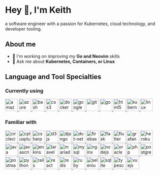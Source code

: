 # Hey :wave:, I'm Keith

a software engineer with a passion for Kubernetes, cloud technology, and developer tooling.

## About me

- 🌱 I'm working on improving my **Go and Neovim** skills
- 💬 Ask me about **Kubernetes, Containers, or Linux**

## Language and Tool Specialties

### Currently using

<p align="left">
  <a href="https://aws.amazon.com" target="_blank" rel="noreferrer">
    <img alt="amazonwebservices" width="40" height="40"
      src="https://cdn.jsdelivr.net/gh/devicons/devicon@latest/icons/amazonwebservices/amazonwebservices-original-wordmark.svg"/>
  </a>
  <a href="https://azure.microsoft.com/en-in/" target="_blank" rel="noreferrer">
    <img alt="azure" width="40" height="40"
      src="https://cdn.jsdelivr.net/gh/devicons/devicon@latest/icons/azure/azure-original.svg"/>
  </a>
  <a href="https://www.gnu.org/software/bash/" target="_blank" rel="noreferrer">
    <img alt="bash" width="40" height="40"
      src="https://cdn.jsdelivr.net/gh/devicons/devicon@latest/icons/bash/bash-original.svg"/>
  </a>
  <a href="https://www.w3schools.com/css/" target="_blank" rel="noreferrer">
    <img alt="css3" width="40" height="40"
      src="https://cdn.jsdelivr.net/gh/devicons/devicon@latest/icons/css3/css3-original.svg"/>
  </a>
  <a href="https://www.docker.com/" target="_blank" rel="noreferrer">
    <img alt="docker" width="40" height="40"
      src="https://cdn.jsdelivr.net/gh/devicons/devicon@latest/icons/docker/docker-original.svg"/>
  </a>
  <a href="https://cloud.google.com" target="_blank" rel="noreferrer">
    <img alt="googlecloud" width="40" height="40"
      src="https://cdn.jsdelivr.net/gh/devicons/devicon@latest/icons/googlecloud/googlecloud-original.svg"/>
  </a>
  <a href="https://git-scm.com/" target="_blank" rel="noreferrer">
    <img alt="git" width="40" height="40"
      src="https://cdn.jsdelivr.net/gh/devicons/devicon@latest/icons/git/git-original.svg"/>
  </a>
  <a href="https://golang.org" target="_blank" rel="noreferrer">
    <img alt="go" width="40" height="40"
      src="https://cdn.jsdelivr.net/gh/devicons/devicon@latest/icons/go/go-original.svg"/>
  </a>
  <a href="https://www.w3.org/html/" target="_blank" rel="noreferrer">
    <img alt="html5" width="40" height="40"
      src="https://cdn.jsdelivr.net/gh/devicons/devicon@latest/icons/html5/html5-original.svg"/>
  </a>
  <a href="https://kubernetes.io" target="_blank" rel="noreferrer">
    <img alt="kubernetes" width="40" height="40"
      src="https://cdn.jsdelivr.net/gh/devicons/devicon@latest/icons/kubernetes/kubernetes-original.svg"/>
  </a>
  <a href="https://www.linux.org/" target="_blank" rel="noreferrer">
    <img alt="linux" width="40" height="40"
      src="https://cdn.jsdelivr.net/gh/devicons/devicon@latest/icons/linux/linux-original.svg"/>
  </a>
</p>

### Familiar with

<p align="left">
  <a href="https://circleci.com" target="_blank" rel="noreferrer">
    <img alt="circleci" width="40" height="40"
      src="https://cdn.jsdelivr.net/gh/devicons/devicon@latest/icons/circleci/circleci-plain.svg"/>
  </a>
  <a href="https://www.w3schools.com/cpp/" target="_blank" rel="noreferrer">
    <img alt="cplusplus" width="40" height="40"
      src="https://cdn.jsdelivr.net/gh/devicons/devicon@latest/icons/cplusplus/cplusplus-original.svg"/>
  </a>
  <a href="https://www.w3schools.com/cs/" target="_blank" rel="noreferrer">
    <img alt="csharp" width="40" height="40"
      src="https://cdn.jsdelivr.net/gh/devicons/devicon@latest/icons/csharp/csharp-original.svg"/>
  </a>
  <a href="https://d3js.org/" target="_blank" rel="noreferrer">
    <img alt="d3js" width="40" height="40"
      src="https://cdn.jsdelivr.net/gh/devicons/devicon@latest/icons/d3js/d3js-original.svg"/>
  </a>
  <a href="https://www.djangoproject.com/" target="_blank" rel="noreferrer">
    <img alt="django" width="40" height="40"
      src="https://cdn.jsdelivr.net/gh/devicons/devicon@latest/icons/django/django-plain.svg"/>
  </a>
  <a href="https://dotnet.microsoft.com/" target="_blank" rel="noreferrer">
    <img alt="dot-net" width="40" height="40"
      src="https://cdn.jsdelivr.net/gh/devicons/devicon@latest/icons/dot-net/dot-net-original.svg"/>
  </a>
  <a href="https://firebase.google.com/" target="_blank" rel="noreferrer">
    <img alt="firebase" width="40" height="40"
      src="https://cdn.jsdelivr.net/gh/devicons/devicon@latest/icons/firebase/firebase-original.svg"/>
  </a>
  <a href="https://flask.palletsprojects.com/" target="_blank" rel="noreferrer">
    <img alt="flask" width="40" height="40"
      src="https://cdn.jsdelivr.net/gh/devicons/devicon@latest/icons/flask/flask-original.svg"/>
  </a>
  <a href="https://flutter.dev" target="_blank" rel="noreferrer">
    <img alt="flutter" width="40" height="40"
      src="https://cdn.jsdelivr.net/gh/devicons/devicon@latest/icons/flutter/flutter-original.svg"/>
  </a>
  <a href="https://grafana.com" target="_blank" rel="noreferrer">
    <img alt="grafana" width="40" height="40"
      src="https://cdn.jsdelivr.net/gh/devicons/devicon@latest/icons/grafana/grafana-original.svg"/>
  </a>
  <a href="https://heroku.com" target="_blank" rel="noreferrer">
    <img alt="heroku" width="40" height="40"
      src="https://cdn.jsdelivr.net/gh/devicons/devicon@latest/icons/heroku/heroku-original.svg"/>
  </a>
  <a href="https://www.java.com" target="_blank" rel="noreferrer">
    <img alt="java" width="40" height="40"
      src="https://cdn.jsdelivr.net/gh/devicons/devicon@latest/icons/java/java-original.svg"/>
  </a>
  <a href="https://developer.mozilla.org/en-US/docs/Web/JavaScript" target="_blank" rel="noreferrer">
    <img alt="javascript" width="40" height="40"
      src="https://cdn.jsdelivr.net/gh/devicons/devicon@latest/icons/javascript/javascript-original.svg"/>
  </a>
  <a href="https://www.jenkins.io" target="_blank" rel="noreferrer">
    <img alt="jenkins" width="40" height="40"
      src="https://cdn.jsdelivr.net/gh/devicons/devicon@latest/icons/jenkins/jenkins-original.svg"/>
  </a>
  <a href="https://laravel.com/" target="_blank" rel="noreferrer">
    <img alt="laravel" width="40" height="40"
      src="https://cdn.jsdelivr.net/gh/devicons/devicon@latest/icons/laravel/laravel-original.svg"/>
  </a>
  <a href="https://mariadb.org/" target="_blank" rel="noreferrer">
    <img alt="mariadb" width="40" height="40"
      src="https://cdn.jsdelivr.net/gh/devicons/devicon@latest/icons/mariadb/mariadb-original.svg"/>
  </a>
  <a href="https://www.mysql.com/" target="_blank" rel="noreferrer">
    <img alt="mysql" width="40" height="40"
      src="https://cdn.jsdelivr.net/gh/devicons/devicon@latest/icons/mysql/mysql-original.svg"/>
  </a>
  <a href="https://www.nginx.com" target="_blank" rel="noreferrer">
    <img alt="nginx" width="40" height="40"
      src="https://cdn.jsdelivr.net/gh/devicons/devicon@latest/icons/nginx/nginx-original.svg"/>
  </a>
  <a href="https://nodejs.org" target="_blank" rel="noreferrer">
    <img alt="nodejs" width="40" height="40"
      src="https://cdn.jsdelivr.net/gh/devicons/devicon@latest/icons/nodejs/nodejs-original.svg"/>
  </a>
  <a href="https://www.oracle.com/" target="_blank" rel="noreferrer">
    <img alt="oracle" width="40" height="40"
      src="https://cdn.jsdelivr.net/gh/devicons/devicon@latest/icons/oracle/oracle-original.svg"/>
  </a>
  <a href="https://www.php.net" target="_blank" rel="noreferrer">
    <img alt="php" width="40" height="40"
      src="https://cdn.jsdelivr.net/gh/devicons/devicon@latest/icons/php/php-original.svg"/>
  </a>
  <a href="https://www.postgresql.org" target="_blank" rel="noreferrer">
    <img alt="postgresql" width="40" height="40"
      src="https://cdn.jsdelivr.net/gh/devicons/devicon@latest/icons/postgresql/postgresql-original.svg"/>
  </a>
  <a href="https://postman.com" target="_blank" rel="noreferrer">
    <img alt="postman" width="40" height="40"
      src="https://cdn.jsdelivr.net/gh/devicons/devicon@latest/icons/postman/postman-original.svg"/>
  </a>
  <a href="https://www.python.org" target="_blank" rel="noreferrer">
    <img alt="python" width="40" height="40"
      src="https://cdn.jsdelivr.net/gh/devicons/devicon@latest/icons/python/python-original.svg"/>
  </a>
  <a href="https://rubyonrails.org" target="_blank" rel="noreferrer">
    <img alt="rails" width="40" height="40"
      src="https://cdn.jsdelivr.net/gh/devicons/devicon@latest/icons/rails/rails-original-wordmark.svg"/>
  </a>
  <a href="https://reactjs.org/" target="_blank" rel="noreferrer">
    <img alt="react" width="40" height="40"
      src="https://cdn.jsdelivr.net/gh/devicons/devicon@latest/icons/react/react-original.svg"/>
  </a>
  <a href="https://redis.io" target="_blank" rel="noreferrer">
    <img alt="redis" width="40" height="40"
      src="https://cdn.jsdelivr.net/gh/devicons/devicon@latest/icons/redis/redis-original.svg"/>
  </a>
  <a href="https://www.ruby-lang.org/en/" target="_blank" rel="noreferrer">
    <img alt="ruby" width="40" height="40"
      src="https://cdn.jsdelivr.net/gh/devicons/devicon@latest/icons/ruby/ruby-original.svg"/>
  </a>
  <a href="https://www.selenium.dev" target="_blank" rel="noreferrer">
    <img alt="selenium" width="40" height="40"
      src="https://cdn.jsdelivr.net/gh/devicons/devicon@latest/icons/selenium/selenium-original.svg"/>
  </a>
  <a href="https://www.sqlite.org/" target="_blank" rel="noreferrer">
    <img alt="sqlite" width="40" height="40"
      src="https://cdn.jsdelivr.net/gh/devicons/devicon@latest/icons/sqlite/sqlite-original.svg"/>
  </a>
  <a href="https://www.typescriptlang.org/" target="_blank" rel="noreferrer">
    <img alt="typescript" width="40" height="40"
      src="https://cdn.jsdelivr.net/gh/devicons/devicon@latest/icons/typescript/typescript-original.svg"/>
  </a>
  <a href="https://vuejs.org/" target="_blank" rel="noreferrer">
    <img alt="vuejs" width="40" height="40"
      src="https://cdn.jsdelivr.net/gh/devicons/devicon@latest/icons/vuejs/vuejs-original.svg"/>
  </a>
</p>
